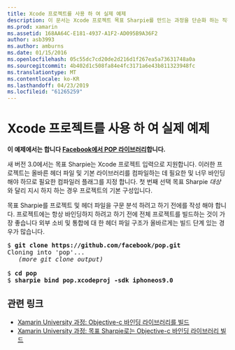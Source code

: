 ```yaml
---
title: Xcode 프로젝트를 사용 하 여 실제 예제
description: 이 문서는 Xcode 프로젝트 목표 Sharpie를 만드는 과정을 단순화 하는 직접 입력으로 사용 하는 방법에 설명 합니다 C# Objective-c 코드에 대 한 바인딩을 합니다.
ms.prod: xamarin
ms.assetid: 168AA64C-E181-4937-A1F2-AD095B9A36F2
author: asb3993
ms.author: amburns
ms.date: 01/15/2016
ms.openlocfilehash: 05c55dc7cd20de2d216d1f267ea5a73631748a0a
ms.sourcegitcommit: 4b402d1c508fa84e4fc3171a6e43b811323948fc
ms.translationtype: MT
ms.contentlocale: ko-KR
ms.lasthandoff: 04/23/2019
ms.locfileid: "61265259"
---
```

# <a name="real-world-example-using-an-xcode-project"></a>Xcode 프로젝트를 사용 하 여 실제 예제

**이 예제에서는 합니다 [Facebook에서 POP 라이브러리](https://github.com/facebook/pop)합니다.**

새 버전 3.0에서는 목표 Sharpie는 Xcode 프로젝트 입력으로 지원합니다. 이러한 프로젝트는 올바른 헤더 파일 및 기본 라이브러리를 컴파일하는 데 필요한 및 너무 바인딩해야 하므로 필요한 컴파일러 플래그를 지정 합니다. 첫 번째 선택 목표 Sharpie _대상_ 와 달리 지시 하지 하는 경우 프로젝트의 기본 구성입니다.

목표 Sharpie를 프로젝트 및 헤더 파일을 구문 분석 하려고 하기 전에를 작성 해야 합니다. 프로젝트에는 항상 바인딩하지 하려고 하기 전에 전체 프로젝트를 빌드하는 것이 가장 좋습니다 외부 소비 및 통합에 대 한 헤더 파일 구조가 올바르게는 빌드 단계 있는 경우가 많습니다.

<pre>$ <b>git clone https://github.com/facebook/pop.git</b>
Cloning into 'pop'...
   <em>(more git clone output)</em>

$ <b>cd pop</b>
$ <b>sharpie bind pop.xcodeproj -sdk iphoneos9.0</b></pre>

## <a name="related-links"></a>관련 링크

- [Xamarin University 과정: Objective-c 바인딩 라이브러리를 빌드](https://university.xamarin.com/classes/track/all#building-an-objective-c-bindings-library)
- [Xamarin University 과정: 목표 Sharpie로는 Objective-c 바인딩 라이브러리 빌드](https://university.xamarin.com/classes/track/all#build-an-objective-c-bindings-library-with-objective-sharpie)
